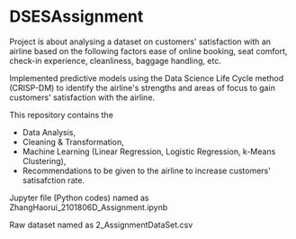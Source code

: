 # DSESAssignment

Project is about analysing a dataset on customers' satisfaction with an airline based on the following factors ease of online booking, seat comfort, check-in experience, cleanliness, baggage handling, etc.

Implemented predictive models using the Data Science Life Cycle method (CRISP-DM) to identify the airline's strengths and areas of focus to gain customers' satisfaction with the airline.

This repository contains the 
- Data Analysis, 
- Cleaning & Transformation, 
- Machine Learning (Linear Regression, Logistic Regression, k-Means Clustering),
- Recommendations to be given to the airline to increase customers' satisafction rate.

Jupyter file (Python codes) named as ZhangHaorui_2101806D_Assignment.ipynb

Raw dataset named as 2_AssignmentDataSet.csv
